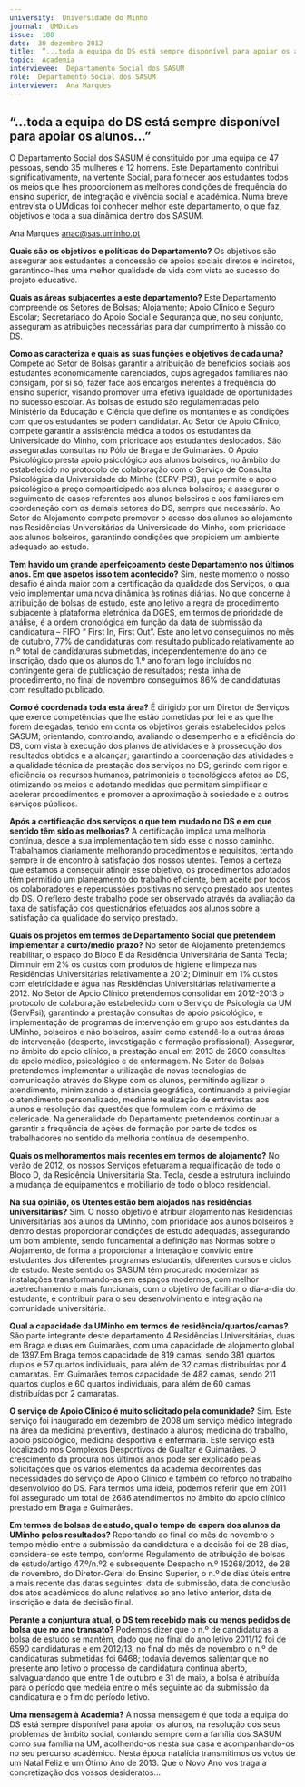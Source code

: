 ```yaml
---
university:  Universidade do Minho
journal:  UMDicas
issue:  108
date:  30 dezembro 2012
title:  “...toda a equipa do DS está sempre disponível para apoiar os alunos...”
topic:  Academia
interviewee:  Departamento Social dos SASUM
role:  Departamento Social dos SASUM
interviewer:  Ana Marques
---
```



## “...toda a equipa do DS está sempre disponível para apoiar os alunos...”

O Departamento Social dos SASUM é constituído por uma equipa de 47 pessoas, sendo 35 mulheres e 12 homens. Este Departamento contribui significativamente, na vertente Social, para fornecer aos estudantes todos os meios que lhes proporcionem as melhores condições de frequência do ensino superior, de integração e vivência social e académica. Numa breve entrevista o UMdicas foi conhecer melhor este departamento, o que faz, objetivos e toda a sua dinâmica dentro dos SASUM. 

Ana Marques
anac@sas.uminho.pt

**Quais são os objetivos e políticas do Departamento?**
Os objetivos são assegurar aos estudantes a concessão de apoios sociais diretos e indiretos, garantindo-lhes uma melhor qualidade de vida com vista ao sucesso do projeto educativo.

**Quais as áreas subjacentes a este departamento?**
Este Departamento compreende os Setores de Bolsas; Alojamento; Apoio Clínico e Seguro Escolar; Secretariado do Apoio Social e Segurança que, no seu conjunto, asseguram as atribuições necessárias para dar cumprimento à missão do DS.

**Como as caracteriza e quais as suas funções e objetivos de cada uma?**
Compete ao Setor de Bolsas garantir a atribuição de benefícios sociais aos estudantes economicamente carenciados, cujos agregados familiares não consigam, por si só, fazer face aos encargos inerentes à frequência do ensino superior, visando promover uma efetiva igualdade de oportunidades no sucesso escolar. As bolsas de estudo são regulamentadas pelo Ministério da Educação e Ciência que define os montantes e as condições com que os estudantes se podem candidatar.
Ao Setor de Apoio Clínico, compete garantir a assistência médica a todos os estudantes da Universidade do Minho, com prioridade aos estudantes deslocados. São asseguradas consultas no Pólo de Braga e de Guimarães.
O Apoio Psicológico presta apoio psicológico aos alunos bolseiros, no âmbito do estabelecido no protocolo de colaboração com o Serviço de Consulta Psicológica da Universidade do Minho (SERV-PSI), que permite o apoio psicológico a preço comparticipado aos alunos bolseiros; e assegurar o seguimento de casos referentes aos alunos bolseiros e aos familiares em coordenação com os demais setores do DS, sempre que necessário.
Ao Setor de Alojamento compete promover o acesso dos alunos ao alojamento nas Residências Universitárias da Universidade do Minho, com prioridade aos alunos bolseiros, garantindo condições que propiciem um ambiente adequado ao estudo.

**Tem havido um grande aperfeiçoamento deste Departamento nos últimos anos. Em que aspetos isso tem acontecido?**
Sim, neste momento o nosso desafio é ainda maior com a certificação da qualidade dos Serviços, o qual veio implementar uma nova dinâmica às rotinas diárias.
No que concerne à atribuição de bolsas de estudo, este ano letivo a regra de procedimento subjacente à plataforma eletrónica da DGES, em termos de prioridade de análise, é a ordem cronológica em função da data de submissão da candidatura – FIFO “ First In, First Out”.
Este ano letivo conseguimos no mês de outubro, 77% de candidaturas com resultado publicado relativamente ao n.º total de candidaturas submetidas, independentemente do ano de inscrição, dado que os alunos do 1.º ano foram logo incluídos no contingente geral de publicação de resultados; nesta linha de procedimento, no final de novembro conseguimos 86% de candidaturas com resultado publicado.

**Como é coordenada toda esta área?**
É dirigido por um Diretor de Serviços que exerce competências que lhe estão cometidas por lei e as que lhe forem delegadas, tendo em conta os objetivos gerais estabelecidos pelos SASUM; orientando, controlando, avaliando o desempenho e a eficiência do DS, com vista à execução dos planos de atividades e à prossecução dos resultados obtidos e a alcançar; garantindo a coordenação das atividades e a qualidade técnica da prestação dos serviços no DS; gerindo com rigor e eficiência os recursos humanos, patrimoniais e tecnológicos afetos ao DS, otimizando os meios e adotando medidas que permitam simplificar e acelerar procedimentos e promover a aproximação à sociedade e a outros serviços públicos.

**Após a certificação dos serviços o que tem mudado no DS e em que sentido têm sido as melhorias?**
A certificação implica uma melhoria contínua, desde a sua implementação tem sido esse o nosso caminho. Trabalhamos diariamente melhorando procedimentos e requisitos, tentando sempre ir de encontro à satisfação dos nossos utentes.
Temos a certeza que estamos a conseguir atingir esse objetivo, os procedimentos adotados têm permitido um planeamento do trabalho eficiente, bem aceite por todos os colaboradores e repercussões positivas no serviço prestado aos utentes do DS.
O reflexo deste trabalho pode ser observado através da avaliação da taxa de satisfação dos questionários efetuados aos alunos sobre a satisfação da qualidade do serviço prestado.

**Quais os projetos em termos de Departamento Social que pretendem implementar a curto/medio prazo?**
No setor de Alojamento pretendemos reabilitar, o espaço do Bloco E da Residência Universitária de Santa Tecla; Diminuir em 2% os custos com produtos de higiene e limpeza nas Residências Universitárias relativamente a 2012; Diminuir em 1% custos com eletricidade e água nas Residências Universitárias relativamente a 2012.
No Setor de Apoio Clínico pretendemos consolidar em 2012-2013 o protocolo de colaboração estabelecido com o Serviço de Psicologia da UM (ServPsi), garantindo a prestação consultas de apoio psicológico, e implementação de programas de intervenção em grupo aos estudantes da UMinho, bolseiros e não bolseiros, assim como estendê-lo a outras áreas de intervenção (desporto, investigação e formação profissional); Assegurar, no âmbito do apoio clínico, a prestação anual em 2013 de 2600 consultas de apoio médico, psicológico e de enfermagem.
No Setor de Bolsas pretendemos implementar a utilização de novas tecnologias de comunicação através do Skype com os alunos, permitindo agilizar o atendimento, minimizando a distância geográfica, continuando a privilegiar o atendimento personalizado, mediante realização de entrevistas aos alunos e resolução das questões que formulem com o máximo de celeridade.
Na generalidade do Departamento pretendemos continuar a garantir a frequência de ações de formação por parte de todos os trabalhadores no sentido da melhoria contínua de desempenho.

**Quais os melhoramentos mais recentes em termos de alojamento?**
No verão de 2012, os nossos Serviços efetuaram a requalificação de todo o Bloco D, da Residência Universitária Sta. Tecla, desde a estrutura incluindo a mudança de equipamentos e mobiliário de todo o bloco residencial.

**Na sua opinião, os Utentes estão bem alojados nas residências universitárias?**
Sim. O nosso objetivo é atribuir alojamento nas Residências Universitárias aos alunos da UMinho, com prioridade aos alunos bolseiros e dentro destas proporcionar condições de estudo adequadas, assegurando um bom ambiente, sendo fundamental a definição nas Normas sobre o Alojamento, de forma a proporcionar a interação e convívio entre estudantes dos diferentes programas estudantis, diferentes cursos e ciclos de estudo. Neste sentido os SASUM têm procurado modernizar as instalações transformando-as em espaços modernos, com melhor apetrechamento e mais funcionais, com o objetivo de facilitar o dia-a-dia do estudante, e contribuir para o seu desenvolvimento e integração na comunidade universitária.

**Qual a capacidade da UMinho em termos de residência/quartos/camas?**
São parte integrante deste departamento 4 Residências Universitárias, duas em Braga e duas em Guimarães, com uma capacidade de alojamento global de 1397.Em Braga temos capacidade de 819 camas, sendo 381 quartos duplos e 57 quartos individuais, para além de 32 camas distribuídas por 4 camaratas. Em Guimarães temos capacidade de 482 camas, sendo 211 quartos duplos e 60 quartos individuais, para além de 60 camas distribuídas por 2 camaratas.

**O serviço de Apoio Clínico é muito solicitado pela comunidade?**
Sim. Este serviço foi inaugurado em dezembro de 2008 um serviço médico integrado na área da medicina preventiva, destinado a alunos; medicina do trabalho, apoio psicológico, medicina desportiva e enfermaria. Este serviço está localizado nos Complexos Desportivos de Gualtar e Guimarães.
O crescimento da procura nos últimos anos pode ser explicado pelas solicitações que os vários elementos da academia decorrentes das necessidades do serviço de Apoio Clínico e também do reforço no trabalho desenvolvido do DS. Para termos uma ideia, podemos referir que em 2011 foi assegurado um total de 2686 atendimentos no âmbito do apoio clínico prestado em Braga e Guimarães.

**Em termos de bolsas de estudo, qual o tempo de espera dos alunos da UMinho pelos resultados?**
Reportando ao final do mês de novembro o tempo médio entre a submissão da candidatura e a decisão foi de 28 dias, considera-se este tempo, conforme Regulamento de atribuição de bolsas de estudo/artigo 47.º/n.º2 e subsequente Despacho n.º 15268/2012, de 28 de novembro, do Diretor-Geral do Ensino Superior, o n.º de dias úteis entre a mais recente das datas seguintes: data de submissão, data de conclusão dos atos académicos do aluno relativos ao ano letivo anterior, data de inscrição e data de decisão final.

**Perante a conjuntura atual, o DS tem recebido mais ou menos pedidos de bolsa que no ano transato?**
Podemos dizer que o n.º de candidaturas a bolsa de estudo se mantém, dado que no final do ano letivo 2011/12 foi de 6590 candidaturas e em 2012/13, no final do mês de novembro o n.º de candidaturas submetidas foi 6468; todavia devemos salientar que no presente ano letivo o processo de candidatura continua aberto, salvaguardando que entre 1 de outubro e 31 de maio, a bolsa é atribuída para o período que medeia entre o mês seguinte ao da submissão da candidatura e o fim do período letivo.

**Uma mensagem à Academia?**
A nossa mensagem é que toda a equipa do DS está sempre disponível para apoiar os alunos, na resolução dos seus problemas de âmbito social, contando sempre com a família dos SASUM como sua família na UM, acolhendo-os nesta sua casa e acompanhando-os no seu percurso académico. Nesta época natalícia transmitimos os votos de um Natal Feliz e um Ótimo Ano de 2013. Que o Novo Ano vos traga a concretização dos vossos desideratos…

